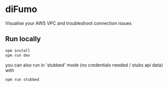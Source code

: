 # diFumo
Visualise your AWS VPC and troubleshoot connection issues

## Run locally

```sh
npm install
npm run dev
```

you can also run in 'stubbed' mode (no credentials needed / stubs api data) with

```sh
npm run stubbed
```
